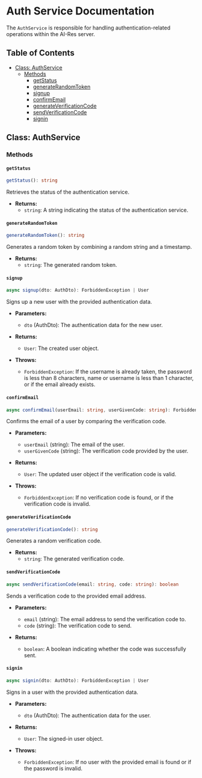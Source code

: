 # Auth Service Documentation

The `AuthService` is responsible for handling authentication-related operations within the AI-Res server.

## Table of Contents

- [Class: AuthService](#class-authservice)
  - [Methods](#methods)
    - [getStatus](#getstatus)
    - [generateRandomToken](#generaterandomtoken)
    - [signup](#signup)
    - [confirmEmail](#confirmemail)
    - [generateVerificationCode](#generateverificationcode)
    - [sendVerificationCode](#sendverificationcode)
    - [signin](#signin)

## Class: AuthService

### Methods

#### `getStatus`

```typescript
getStatus(): string
```

Retrieves the status of the authentication service.

- **Returns:**
  - `string`: A string indicating the status of the authentication service.

#### `generateRandomToken`

```typescript
generateRandomToken(): string
```

Generates a random token by combining a random string and a timestamp.

- **Returns:**
  - `string`: The generated random token.

#### `signup`

```typescript
async signup(dto: AuthDto): ForbiddenException | User
```

Signs up a new user with the provided authentication data.

- **Parameters:**
  - `dto` (AuthDto): The authentication data for the new user.

- **Returns:**
  - `User`: The created user object.

- **Throws:**
  - `ForbiddenException`: If the username is already taken, the password is less than 8 characters, name or username is less than 1 character, or if the email already exists.

#### `confirmEmail`

```typescript
async confirmEmail(userEmail: string, userGivenCode: string): ForbiddenException | User
```

Confirms the email of a user by comparing the verification code.

- **Parameters:**
  - `userEmail` (string): The email of the user.
  - `userGivenCode` (string): The verification code provided by the user.

- **Returns:**
  - `User`: The updated user object if the verification code is valid.

- **Throws:**
  - `ForbiddenException`: If no verification code is found, or if the verification code is invalid.

#### `generateVerificationCode`

```typescript
generateVerificationCode(): string
```

Generates a random verification code.

- **Returns:**
  - `string`: The generated verification code.

#### `sendVerificationCode`

```typescript
async sendVerificationCode(email: string, code: string): boolean
```

Sends a verification code to the provided email address.

- **Parameters:**
  - `email` (string): The email address to send the verification code to.
  - `code` (string): The verification code to send.

- **Returns:**
  - `boolean`: A boolean indicating whether the code was successfully sent.

#### `signin`

```typescript
async signin(dto: AuthDto): ForbiddenException | User
```

Signs in a user with the provided authentication data.

- **Parameters:**
  - `dto` (AuthDto): The authentication data for the user.

- **Returns:**
  - `User`: The signed-in user object.

- **Throws:**
  - `ForbiddenException`: If no user with the provided email is found or if the password is invalid.
